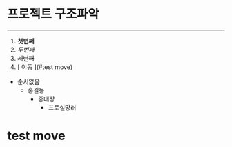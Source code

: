 # 프로젝트 구조파악

---

1. **첫번째**
1. _두번째_
1. ~~세번째~~
1. [ 이동 ](#test move)

- 순서없음
  - 홍길동
    - 중대장
      - 프로실망러

# test move
